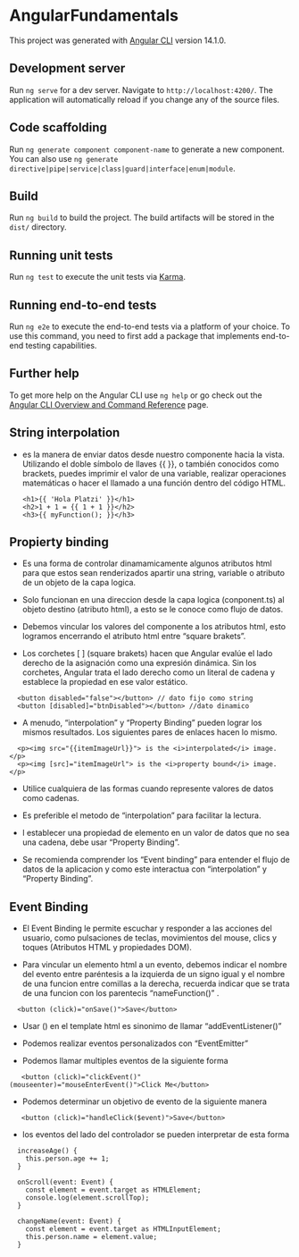 # AngularFundamentals

This project was generated with [Angular CLI](https://github.com/angular/angular-cli) version 14.1.0.

## Development server

Run `ng serve` for a dev server. Navigate to `http://localhost:4200/`. The application will automatically reload if you change any of the source files.

## Code scaffolding

Run `ng generate component component-name` to generate a new component. You can also use `ng generate directive|pipe|service|class|guard|interface|enum|module`.

## Build

Run `ng build` to build the project. The build artifacts will be stored in the `dist/` directory.

## Running unit tests

Run `ng test` to execute the unit tests via [Karma](https://karma-runner.github.io).

## Running end-to-end tests

Run `ng e2e` to execute the end-to-end tests via a platform of your choice. To use this command, you need to first add a package that implements end-to-end testing capabilities.

## Further help

To get more help on the Angular CLI use `ng help` or go check out the [Angular CLI Overview and Command Reference](https://angular.io/cli) page.

## String interpolation 
- es la manera de enviar datos desde nuestro componente hacia la vista. Utilizando el doble símbolo de llaves {{ }}, o también conocidos como brackets, puedes imprimir el valor de una variable, realizar operaciones matemáticas o hacer el llamado a una función dentro del código HTML.
  ```
  <h1>{{ 'Hola Platzi' }}</h1>
  <h2>1 + 1 = {{ 1 + 1 }}</h2>
  <h3>{{ myFunction(); }}</h3>
  ```


## Propierty binding
- Es una forma de controlar dinamamicamente algunos atributos html para que estos sean renderizados apartir una string, variable o atributo de un objeto de la capa logica.

- Solo funcionan en una direccion desde la capa logica (conponent.ts) al objeto destino (atributo html), a esto se le conoce como flujo de datos.

- Debemos vincular los valores del componente a los atributos html, esto logramos encerrando el atributo html entre “square brakets”.

- Los corchetes [ ] (square brakets) hacen que Angular evalúe el lado derecho de la asignación como una expresión dinámica. Sin los corchetes, Angular trata el lado derecho como un literal de cadena y establece la propiedad en ese valor estático.

```
  <button disabled="false"></button> // dato fijo como string
  <button [disabled]="btnDisabled"></button> //dato dinamico
```

- A menudo, “interpolation” y “Property Binding” pueden lograr los mismos resultados. Los siguientes pares de enlaces hacen lo mismo.

```
  <p><img src="{{itemImageUrl}}"> is the <i>interpolated</i> image.</p>
  <p><img [src]="itemImageUrl"> is the <i>property bound</i> image.</p>
```

  
- Utilice cualquiera de las formas cuando represente valores de datos como cadenas.

- Es preferible el metodo de “interpolation” para facilitar la lectura.

- l establecer una propiedad de elemento en un valor de datos que no sea una cadena, debe usar “Property Binding”.

- Se recomienda comprender los “Event binding” para entender el flujo de datos de la aplicacion y como este interactua con “interpolation” y “Property Binding”.


## Event Binding
- El Event Binding le permite escuchar y responder a las acciones del usuario, como pulsaciones de teclas, movimientos del mouse, clics y toques (Atributos HTML y propiedades DOM).

- Para vincular un elemento html a un evento, debemos indicar el nombre del evento entre paréntesis a la izquierda de un signo igual y el nombre de una funcion entre comillas a la derecha, recuerda indicar que se trata de una funcion con los parentecis “nameFunction()” .
 ```
   <button (click)="onSave()">Save</button>
 ```
 - Usar () en el template html es sinonimo de llamar “addEventListener()”

 - Podemos realizar eventos personalizados con “EventEmitter”

 - Podemos llamar multiples eventos de la siguiente forma
  ```
     <button (click)="clickEvent()" (mouseenter)="mouseEnterEvent()">Click Me</button>
  ```
  - Podemos determinar un objetivo de evento de la siguiente manera
  
 ```
    <button (click)="handleClick($event)">Save</button>
 ```
- los eventos del lado del controlador se pueden interpretar de esta forma 

```
  increaseAge() {
    this.person.age += 1;
  }

  onScroll(event: Event) {
    const element = event.target as HTMLElement;
    console.log(element.scrollTop);
  }

  changeName(event: Event) {
    const element = event.target as HTMLInputElement;
    this.person.name = element.value;
  }
  
 ```